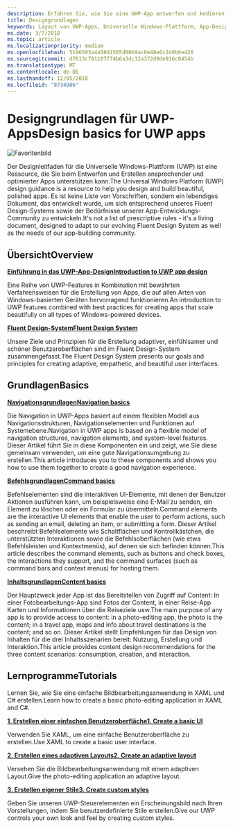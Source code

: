 ```yaml
---
description: Erfahren Sie, wie Sie eine UWP-App entwerfen und kodieren, die eine einfache Navigation besitzt und auf vielen Geräten und Bildschirmen verschiedener Größen großartig aussieht.
title: Designgrundlagen
keywords: Layout von UWP-Apps, Universelle Windows-Plattform, App-Design, Schnittstelle
ms.date: 3/7/2018
ms.topic: article
ms.localizationpriority: medium
ms.openlocfilehash: 5196503a4a50d1565d00b9ac0e48e6c2d0b6e426
ms.sourcegitcommit: d7613c791107f74b6a3dc12a372d9de916c0454b
ms.translationtype: MT
ms.contentlocale: de-DE
ms.lasthandoff: 12/05/2018
ms.locfileid: "8734986"
---
```

# <a name="design-basics-for-uwp-apps"></a><span data-ttu-id="940d3-104">Designgrundlagen für UWP-Apps</span><span class="sxs-lookup"><span data-stu-id="940d3-104">Design basics for UWP apps</span></span>

![Favoritenbild](images/header-design-basics.svg)

<span data-ttu-id="940d3-106">Der Designleitfaden für die Universelle Windows-Plattform (UWP) ist eine Ressource, die Sie beim Entwerfen und Erstellen ansprechender und optimierter Apps unterstützen kann.</span><span class="sxs-lookup"><span data-stu-id="940d3-106">The Universal Windows Platform (UWP) design guidance is a resource to help you design and build beautiful, polished apps.</span></span> <span data-ttu-id="940d3-107">Es ist keine Liste von Vorschriften, sondern ein lebendiges Dokument, das entwickelt wurde, um sich entsprechend unseres Fluent Design-Systems sowie der Bedürfnisse unserer App-Entwicklungs-Community zu entwickeln.</span><span class="sxs-lookup"><span data-stu-id="940d3-107">It's not a list of prescriptive rules - it's a living document, designed to adapt to our evolving Fluent Design System as well as the needs of our app-building community.</span></span> 

## <a name="overview"></a><span data-ttu-id="940d3-108">Übersicht</span><span class="sxs-lookup"><span data-stu-id="940d3-108">Overview</span></span>

[**<span data-ttu-id="940d3-109">Einführung in das UWP-App-Design</span><span class="sxs-lookup"><span data-stu-id="940d3-109">Introduction to UWP app design</span></span>**](design-and-ui-intro.md)

<span data-ttu-id="940d3-110">Eine Reihe von UWP-Features in Kombination mit bewährten Verfahrensweisen für die Erstellung von Apps, die auf allen Arten von Windows-basierten Geräten hervorragend funktionieren.</span><span class="sxs-lookup"><span data-stu-id="940d3-110">An introduction to UWP features combined with best practices for creating apps that scale beautifully on all types of Windows-powered devices.</span></span>

[**<span data-ttu-id="940d3-111">Fluent Design-System</span><span class="sxs-lookup"><span data-stu-id="940d3-111">Fluent Design System</span></span>**](../fluent-design-system/index.md)

<span data-ttu-id="940d3-112">Unsere Ziele und Prinzipien für die Erstellung adaptiver, einfühlsamer und schöner Benutzeroberflächen sind im Fluent Design-System zusammengefasst.</span><span class="sxs-lookup"><span data-stu-id="940d3-112">The Fluent Design System presents our goals and principles for creating adaptive, empathetic, and beautiful user interfaces.</span></span>

## <a name="basics"></a><span data-ttu-id="940d3-113">Grundlagen</span><span class="sxs-lookup"><span data-stu-id="940d3-113">Basics</span></span>

[**<span data-ttu-id="940d3-114">Navigationsgrundlagen</span><span class="sxs-lookup"><span data-stu-id="940d3-114">Navigation basics</span></span>**](navigation-basics.md)

<span data-ttu-id="940d3-115">Die Navigation in UWP-Apps basiert auf einem flexiblen Modell aus Navigationsstrukturen, Navigationselementen und Funktionen auf Systemebene.</span><span class="sxs-lookup"><span data-stu-id="940d3-115">Navigation in UWP apps is based on a flexible model of navigation structures, navigation elements, and system-level features.</span></span> <span data-ttu-id="940d3-116">Dieser Artikel führt Sie in diese Komponenten ein und zeigt, wie Sie diese gemeinsam verwenden, um eine gute Navigationsumgebung zu erstellen.</span><span class="sxs-lookup"><span data-stu-id="940d3-116">This article introduces you to these components and shows you how to use them together to create a good navigation experience.</span></span>

[**<span data-ttu-id="940d3-117">Befehlsgrundlagen</span><span class="sxs-lookup"><span data-stu-id="940d3-117">Command basics</span></span>**](commanding-basics.md)

<span data-ttu-id="940d3-118">Befehlselementen sind die interaktiven UI-Elemente, mit denen der Benutzer Aktionen ausführen kann, um beispielsweise eine E-Mail zu senden, ein Element zu löschen oder ein Formular zu übermitteln.</span><span class="sxs-lookup"><span data-stu-id="940d3-118">Command elements are the interactive UI elements that enable the user to perform actions, such as sending an email, deleting an item, or submitting a form.</span></span> <span data-ttu-id="940d3-119">Dieser Artikel beschreibt Befehlselemente wie Schaltflächen und Kontrollkästchen, die unterstützten Interaktionen sowie die Befehlsoberflächen (wie etwa Befehlsleisten und Kontextmenüs), auf denen sie sich befinden können.</span><span class="sxs-lookup"><span data-stu-id="940d3-119">This article describes the command elements, such as buttons and check boxes, the interactions they support, and the command surfaces (such as command bars and context menus) for hosting them.</span></span>

[**<span data-ttu-id="940d3-120">Inhaltsgrundlagen</span><span class="sxs-lookup"><span data-stu-id="940d3-120">Content basics</span></span>**](content-basics.md)

<span data-ttu-id="940d3-121">Der Hauptzweck jeder App ist das Bereitstellen von Zugriff auf Content: In einer Fotobearbeitungs-App sind Fotos der Content, in einer Reise-App Karten und Informationen über die Reiseziele usw.</span><span class="sxs-lookup"><span data-stu-id="940d3-121">The main purpose of any app is to provide access to content: in a photo-editing app, the photo is the content; in a travel app, maps and info about travel destinations is the content; and so on.</span></span> <span data-ttu-id="940d3-122">Dieser Artikel stellt Empfehlungen für das Design von Inhalten für die drei Inhaltsszenarien bereit: Nutzung, Erstellung und Interaktion.</span><span class="sxs-lookup"><span data-stu-id="940d3-122">This article provides content design recommendations for the three content scenarios: consumption, creation, and interaction.</span></span>

## <a name="tutorials"></a><span data-ttu-id="940d3-123">Lernprogramme</span><span class="sxs-lookup"><span data-stu-id="940d3-123">Tutorials</span></span>

<span data-ttu-id="940d3-124">Lernen Sie, wie Sie eine einfache Bildbearbeitungsanwendung in XAML und C# erstellen.</span><span class="sxs-lookup"><span data-stu-id="940d3-124">Learn how to create a basic photo-editing application in XAML and C#.</span></span>
<!-- <img src="images/landing-page/photolab-50.png" style="{height: 339px}" alt=" " /> -->

[**<span data-ttu-id="940d3-125">1. Erstellen einer einfachen Benutzeroberfläche</span><span class="sxs-lookup"><span data-stu-id="940d3-125">1. Create a basic UI</span></span>**](xaml-basics-ui.md)

<span data-ttu-id="940d3-126">Verwenden Sie XAML, um eine einfache Benutzeroberfläche zu erstellen.</span><span class="sxs-lookup"><span data-stu-id="940d3-126">Use XAML to create a basic user interface.</span></span>

[**<span data-ttu-id="940d3-127">2. Erstellen eines adaptiven Layouts</span><span class="sxs-lookup"><span data-stu-id="940d3-127">2. Create an adaptive layout</span></span>**](xaml-basics-adaptive-layout.md)

<span data-ttu-id="940d3-128">Versehen Sie die Bildbearbeitungsanwendung mit einem adaptiven Layout.</span><span class="sxs-lookup"><span data-stu-id="940d3-128">Give the photo-editing application an adaptive layout.</span></span>

[**<span data-ttu-id="940d3-129">3. Erstellen eigener Stile</span><span class="sxs-lookup"><span data-stu-id="940d3-129">3. Create custom styles</span></span>**](xaml-basics-style.md)

<span data-ttu-id="940d3-130">Geben Sie unseren UWP-Steuerelementen ein Erscheinungsbild nach Ihren Vorstellungen, indem Sie benutzerdefinierte Stile erstellen.</span><span class="sxs-lookup"><span data-stu-id="940d3-130">Give our UWP controls your own look and feel by creating custom styles.</span></span>